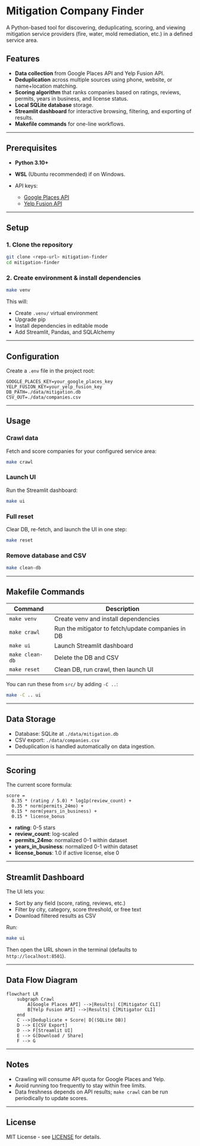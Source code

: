 # Mitigation Company Finder

A Python-based tool for discovering, deduplicating, scoring, and viewing mitigation service providers (fire, water, mold remediation, etc.) in a defined service area.

## Features

* **Data collection** from Google Places API and Yelp Fusion API.
* **Deduplication** across multiple sources using phone, website, or name+location matching.
* **Scoring algorithm** that ranks companies based on ratings, reviews, permits, years in business, and license status.
* **Local SQLite database** storage.
* **Streamlit dashboard** for interactive browsing, filtering, and exporting of results.
* **Makefile commands** for one-line workflows.

---

## Prerequisites

* **Python 3.10+**
* **WSL** (Ubuntu recommended) if on Windows.
* API keys:

  * [Google Places API](https://developers.google.com/maps/documentation/places/web-service/overview)
  * [Yelp Fusion API](https://fusion.yelp.com/)

---

## Setup

### 1. Clone the repository

```bash
git clone <repo-url> mitigation-finder
cd mitigation-finder
```

### 2. Create environment & install dependencies

```bash
make venv
```

This will:

* Create `.venv/` virtual environment
* Upgrade pip
* Install dependencies in editable mode
* Add Streamlit, Pandas, and SQLAlchemy

---

## Configuration

Create a `.env` file in the project root:

```env
GOOGLE_PLACES_KEY=your_google_places_key
YELP_FUSION_KEY=your_yelp_fusion_key
DB_PATH=./data/mitigation.db
CSV_OUT=./data/companies.csv
```

---

## Usage

### Crawl data

Fetch and score companies for your configured service area:

```bash
make crawl
```

### Launch UI

Run the Streamlit dashboard:

```bash
make ui
```

### Full reset

Clear DB, re-fetch, and launch the UI in one step:

```bash
make reset
```

### Remove database and CSV

```bash
make clean-db
```

---

## Makefile Commands

| Command         | Description                                       |
| --------------- | ------------------------------------------------- |
| `make venv`     | Create venv and install dependencies              |
| `make crawl`    | Run the mitigator to fetch/update companies in DB |
| `make ui`       | Launch Streamlit dashboard                        |
| `make clean-db` | Delete the DB and CSV                             |
| `make reset`    | Clean DB, run crawl, then launch UI               |

You can run these from `src/` by adding `-C ..`:

```bash
make -C .. ui
```

---

## Data Storage

* Database: SQLite at `./data/mitigation.db`
* CSV export: `./data/companies.csv`
* Deduplication is handled automatically on data ingestion.

---

## Scoring

The current score formula:

```
score =
  0.35 * (rating / 5.0) * log1p(review_count) +
  0.35 * norm(permits_24mo) +
  0.15 * norm(years_in_business) +
  0.15 * license_bonus
```

* **rating**: 0-5 stars
* **review\_count**: log-scaled
* **permits\_24mo**: normalized 0-1 within dataset
* **years\_in\_business**: normalized 0-1 within dataset
* **license\_bonus**: 1.0 if active license, else 0

---

## Streamlit Dashboard

The UI lets you:

* Sort by any field (score, rating, reviews, etc.)
* Filter by city, category, score threshold, or free text
* Download filtered results as CSV

Run:

```bash
make ui
```

Then open the URL shown in the terminal (defaults to `http://localhost:8501`).

---

## Data Flow Diagram

```mermaid
flowchart LR
    subgraph Crawl
        A[Google Places API] -->|Results| C[Mitigator CLI]
        B[Yelp Fusion API] -->|Results| C[Mitigator CLI]
    end
    C -->|Deduplicate + Score| D[(SQLite DB)]
    D --> E[CSV Export]
    D --> F[Streamlit UI]
    E --> G[Download / Share]
    F --> G
```

---

## Notes

* Crawling will consume API quota for Google Places and Yelp.
* Avoid running too frequently to stay within free limits.
* Data freshness depends on API results; `make crawl` can be run periodically to update scores.

---

## License

MIT License - see [LICENSE](LICENSE) for details.
